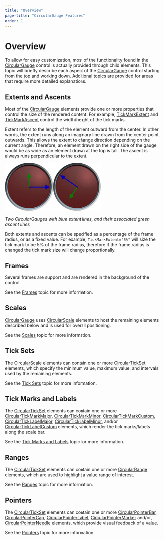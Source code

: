 ```yaml
---
title: "Overview"
page-title: "CircularGauge Features"
order: 1
---
```

# Overview

To allow for easy customization, most of the functionality found in the [CircularGauge](xref:ActiproSoftware.Windows.Controls.Gauge.CircularGauge) control is actually provided through child elements. This topic will briefly describe each aspect of the [CircularGauge](xref:ActiproSoftware.Windows.Controls.Gauge.CircularGauge) control starting from the top and working down.  Additional topics are provided for areas that require more detailed explanations.

## Extents and Ascents

Most of the [CircularGauge](xref:ActiproSoftware.Windows.Controls.Gauge.CircularGauge) elements provide one or more properties that control the size of the rendered content. For example, [TickMarkExtent](xref:ActiproSoftware.Windows.Controls.Gauge.Primitives.CircularTickMarkBase.TickMarkExtent) and [TickMarkAscent](xref:ActiproSoftware.Windows.Controls.Gauge.Primitives.CircularTickMarkBase.TickMarkAscent) control the width/height of the tick marks.

Extent refers to the length of the element outward from the center. In other words, the extent runs along an imaginary line drawn from the center point outwards. This allows the extent to change direction depending on the current angle. Therefore, an element drawn on the right side of the gauge would be as wide as an element drawn at the top is tall. The ascent is always runs perpendicular to the extent.

![Screenshot](../images/circular-gauge-extent-ascent1.gif)![Screenshot](../images/circular-gauge-extent-ascent2.gif)

*Two CircularGauges with blue extent lines, and their associated green ascent lines*

Both extents and ascents can be specified as a percentage of the frame radius, or as a fixed value. For example, `TickMarkExtent="5%"` will size the tick mark to be 5% of the frame radius, therefore if the frame radius is changed the tick mark size will change proportionally.

## Frames

Several frames are support and are rendered in the background of the control.

See the [Frames](frames.md) topic for more information.

## Scales

[CircularGauge](xref:ActiproSoftware.Windows.Controls.Gauge.CircularGauge) uses [CircularScale](xref:ActiproSoftware.Windows.Controls.Gauge.CircularScale) elements to host the remaining elements described below and is used for overall positioning.

See the [Scales](scales.md) topic for more information.

## Tick Sets

The [CircularScale](xref:ActiproSoftware.Windows.Controls.Gauge.CircularScale) elements can contain one or more [CircularTickSet](xref:ActiproSoftware.Windows.Controls.Gauge.CircularTickSet) elements, which specify the minimum value, maximum value, and intervals used by the remaining elements.

See the [Tick Sets](tick-sets.md) topic for more information.

## Tick Marks and Labels

The [CircularTickSet](xref:ActiproSoftware.Windows.Controls.Gauge.CircularTickSet) elements can contain one or more [CircularTickMarkMajor](xref:ActiproSoftware.Windows.Controls.Gauge.CircularTickMarkMajor), [CircularTickMarkMinor](xref:ActiproSoftware.Windows.Controls.Gauge.CircularTickMarkMinor), [CircularTickMarkCustom](xref:ActiproSoftware.Windows.Controls.Gauge.CircularTickMarkCustom), [CircularTickLabelMajor](xref:ActiproSoftware.Windows.Controls.Gauge.CircularTickLabelMajor), [CircularTickLabelMinor](xref:ActiproSoftware.Windows.Controls.Gauge.CircularTickLabelMinor), and/or [CircularTickLabelCustom](xref:ActiproSoftware.Windows.Controls.Gauge.CircularTickLabelCustom) elements, which render the tick marks/labels along the scale bar.

See the [Tick Marks and Labels](tick-marks-and-labels.md) topic for more information.

## Ranges

The [CircularTickSet](xref:ActiproSoftware.Windows.Controls.Gauge.CircularTickSet) elements can contain one or more [CircularRange](xref:ActiproSoftware.Windows.Controls.Gauge.CircularRange) elements, which are used to highlight a value range of interest.

See the [Ranges](ranges.md) topic for more information.

## Pointers

The [CircularTickSet](xref:ActiproSoftware.Windows.Controls.Gauge.CircularTickSet) elements can contain one or more [CircularPointerBar](xref:ActiproSoftware.Windows.Controls.Gauge.CircularPointerBar), [CircularPointerCap](xref:ActiproSoftware.Windows.Controls.Gauge.CircularPointerCap), [CircularPointerLabel](xref:ActiproSoftware.Windows.Controls.Gauge.CircularPointerLabel), [CircularPointerMarker](xref:ActiproSoftware.Windows.Controls.Gauge.CircularPointerMarker) and/or, [CircularPointerNeedle](xref:ActiproSoftware.Windows.Controls.Gauge.CircularPointerNeedle) elements, which provide visual feedback of a value.

See the [Pointers](pointers.md) topic for more information.
